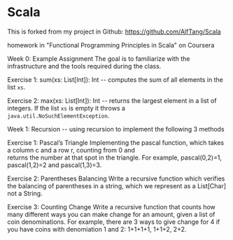 # Scala
This is forked from my project in Github: https://github.com/AlfTang/Scala

homework in "Functional Programming Principles in Scala" on Coursera

Week 0: Example Assignment
  The goal is to familiarize with the infrastructure and the tools required during the class.
  
  Exercise 1: sum(xs: List[Int]): Int -- computes the sum of all elements in the list `xs`.
  
  Exercise 2: max(xs: List[Int]): Int -- returns the largest element in a list of integers. If the
  list `xs` is empty it throws a `java.util.NoSuchElementException`.
  
Week 1: Recursion -- using recursion to implement the following 3 methods

  Exercise 1: Pascal’s Triangle
    Implementing the pascal function, which takes a column c and a row r, counting from 0 and    
    returns the number at that spot in the triangle. For example, pascal(0,2)=1, pascal(1,2)=2 and 
    pascal(1,3)=3.
    
  Exercise 2: Parentheses Balancing
    Write a recursive function which verifies the balancing of parentheses in a string, which we 
    represent as a List[Char] not a String.
    
  Exercise 3: Counting Change
    Write a recursive function that counts how many different ways you can make change for an 
    amount, given a list of coin denominations. For example, there are 3 ways to give change for 4 
    if you have coins with denomiation 1 and 2: 1+1+1+1, 1+1+2, 2+2.
